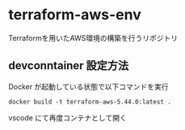 # terraform-aws-env

Terraformを用いたAWS環境の構築を行うリポジトリ

## devconntainer 設定方法

Docker が起動している状態で以下コマンドを実行

```
docker build -t terraform-aws-5.44.0:latest .
```

vscode にて再度コンテナとして開く
